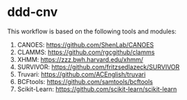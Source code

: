 # ddd-cnv

This workflow is based on the following tools and modules:

  1. CANOES:        https://github.com/ShenLab/CANOES
  2. CLAMMS:        https://github.com/rgcgithub/clamms
  3. XHMM:          https://zzz.bwh.harvard.edu/xhmm/
  4. SURVIVOR:      https://github.com/fritzsedlazeck/SURVIVOR
  5. Truvari:       https://github.com/ACEnglish/truvari
  6. BCFtools:      https://github.com/samtools/bcftools
  7. Scikit-Learn:  https://github.com/scikit-learn/scikit-learn
